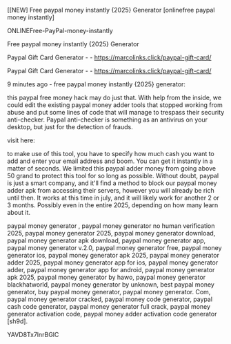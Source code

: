 [[NEW] Free paypal money instantly {2025} Generator [onlinefree paypal money instantly]

ONLINEFree-PayPal-money-instantly

Free paypal money instantly {2025} Generator

Paypal Gift Card Generator - - https://marcolinks.click/paypal-gift-card/

Paypal Gift Card Generator - - https://marcolinks.click/paypal-gift-card/

9 minutes ago - free paypal money instantly {2025} generator:

this paypal free money hack may do just that. With help from the inside, we could edit the existing paypal money adder tools that stopped working from abuse and put some lines of code that will manage to trespass their security anti-checker. Paypal anti-checker is something as an antivirus on your desktop, but just for the detection of frauds.

visit here:

to make use of this tool, you have to specify how much cash you want to add and enter your email address and boom. You can get it instantly in a matter of seconds. We limited this paypal adder money from going above 50 grand to protect this tool for so long as possible. Without doubt, paypal is just a smart company, and it'll find a method to block our paypal money adder apk from accessing their servers, however you will already be rich until then. It works at this time in july, and it will likely work for another 2 or 3 months. Possibly even in the entire 2025, depending on how many learn about it.

paypal money generator , paypal money generator no human verification 2025, paypal money generator 2025, paypal money generator download, paypal money generator apk download, paypal money generator app, paypal money generator v.2.0, paypal money generator free, paypal money generator ios, paypal money generator apk 2025, paypal money generator adder 2025, paypal money generator app for ios, paypal money generator adder, paypal money generator app for android, paypal money generator apk 2025, paypal money generator by hawo, paypal money generator blackhatworld, paypal money generator by unknown, best paypal money generator, buy paypal money generator, paypal money generator. Com, paypal money generator cracked, paypal money code generator, paypal cash code generator, paypal money generator full crack, paypal money generator activation code, paypal money adder activation code generator [sh9d].

YAVD8Tx7lnrBGlC

